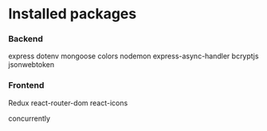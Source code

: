 <h1>Installed packages</h1>

<h3> Backend </h3>

express
dotenv
mongoose
colors
nodemon
express-async-handler
bcryptjs
jsonwebtoken

<h3>Frontend</h3>

Redux
react-router-dom
react-icons

concurrently
